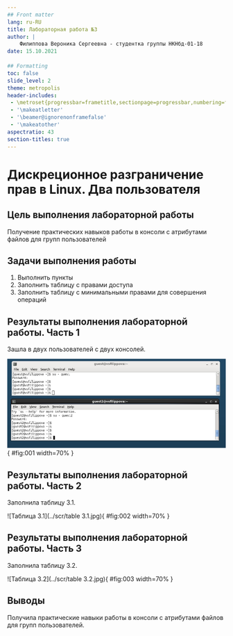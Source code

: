 ```yaml
---
## Front matter
lang: ru-RU
title: Лабораторная работа №3
author: |
	Филиппова Вероника Сергеевна - студентка группы НКНбд-01-18
date: 15.10.2021

## Formatting
toc: false
slide_level: 2
theme: metropolis
header-includes:
 - \metroset{progressbar=frametitle,sectionpage=progressbar,numbering=fraction}
 - '\makeatletter'
 - '\beamer@ignorenonframefalse'
 - '\makeatother'
aspectratio: 43
section-titles: true
---
```


# Дискреционное разграничение прав в Linux. Два пользователя

## Цель выполнения лабораторной работы

Получение практических навыков работы в консоли с атрибутами файлов для групп пользователей

## Задачи выполнения работы

1) Выполнить пункты
2) Заполнить таблицу с правами доступа 
3) Заполнить таблицу с минимальными правами для совершения операций

## Результаты выполнения лабораторной работы. Часть 1

Зашла в двух пользователей с двух консолей.

![Две консоли](../scr/3.jpg){ #fig:001 width=70% }

## Результаты выполнения лабораторной работы. Часть 2

Заполнила таблицу 3.1.

![Таблица 3.1](../scr/table 3.1.jpg){ #fig:002 width=70% }

## Результаты выполнения лабораторной работы. Часть 3

Заполнила таблицу 3.2.

![Таблица 3.2](../scr/table 3.2.jpg){ #fig:003 width=70% }

## Выводы

Получила практические навыки работы в консоли с атрибутами файлов для групп пользователей.

